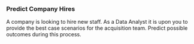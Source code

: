 ### Predict Company Hires 
A company is looking to hire new staff.
As a Data Analyst it is upon you to provide the best case scenarios for the acquisition team. 
Predict possible outcomes during this process.